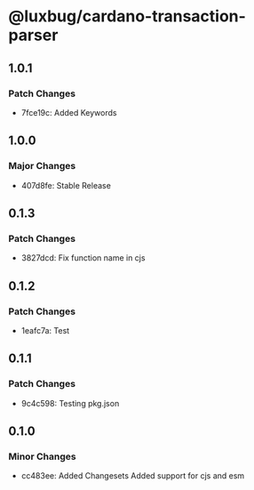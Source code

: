 # @luxbug/cardano-transaction-parser

## 1.0.1

### Patch Changes

- 7fce19c: Added Keywords

## 1.0.0

### Major Changes

- 407d8fe: Stable Release

## 0.1.3

### Patch Changes

- 3827dcd: Fix function name in cjs

## 0.1.2

### Patch Changes

- 1eafc7a: Test

## 0.1.1

### Patch Changes

- 9c4c598: Testing pkg.json

## 0.1.0

### Minor Changes

- cc483ee: Added Changesets
  Added support for cjs and esm
